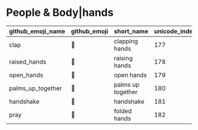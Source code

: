 # People & Body|hands

|github_emoji_name|github_emoji|short_name|unicode_index|
|---|---|---|---|
|clap|:clap:|clapping hands|177|
|raised_hands|:raised_hands:|raising hands|178|
|open_hands|:open_hands:|open hands|179|
|palms_up_together|:palms_up_together:|palms up together|180|
|handshake|:handshake:|handshake|181|
|pray|:pray:|folded hands|182|
